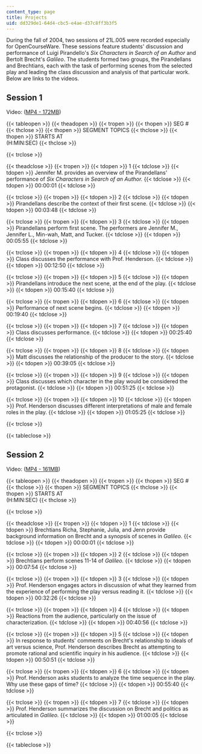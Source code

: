 ```yaml
---
content_type: page
title: Projects
uid: dd329de1-64d4-cbc5-e4ae-d37c8ff3b3f5
---
```


During the fall of 2004, two sessions of 21L.005 were recorded especially for OpenCourseWare. These sessions feature students' discussion and performance of Luigi Pirandello's _Six Characters in Search of an Author_ and Bertolt Brecht's _Galileo_. The students formed two groups, the Pirandellans and Brechtians, each with the task of performing scenes from the selected play and leading the class discussion and analysis of that particular work. Below are links to the videos.

Session 1
---------

Video: ([MP4 - 172MB](https://archive.org/download/MIT21L.005F04/ocw-21l.005-15nov2004-220k.mp4))

{{< tableopen >}}
{{< theadopen >}}
{{< tropen >}}
{{< thopen >}}
SEG #
{{< thclose >}}
{{< thopen >}}
SEGMENT TOPICS
{{< thclose >}}
{{< thopen >}}
STARTS AT  
(H:MIN:SEC)
{{< thclose >}}

{{< trclose >}}

{{< theadclose >}}
{{< tropen >}}
{{< tdopen >}}
1
{{< tdclose >}}
{{< tdopen >}}
Jennifer M. provides an overview of the Pirandellans' performance of _Six Characters in Search of an Author._
{{< tdclose >}}
{{< tdopen >}}
00:00:01
{{< tdclose >}}

{{< trclose >}}
{{< tropen >}}
{{< tdopen >}}
2
{{< tdclose >}}
{{< tdopen >}}
Pirandellans describe the context of their first scene.
{{< tdclose >}}
{{< tdopen >}}
00:03:48
{{< tdclose >}}

{{< trclose >}}
{{< tropen >}}
{{< tdopen >}}
3
{{< tdclose >}}
{{< tdopen >}}
Pirandellans perform first scene. The performers are Jennifer M., Jennifer L., Min-wah, Matt, and Tucker.
{{< tdclose >}}
{{< tdopen >}}
00:05:55
{{< tdclose >}}

{{< trclose >}}
{{< tropen >}}
{{< tdopen >}}
4
{{< tdclose >}}
{{< tdopen >}}
Class discusses the performance with Prof. Henderson.
{{< tdclose >}}
{{< tdopen >}}
00:12:50
{{< tdclose >}}

{{< trclose >}}
{{< tropen >}}
{{< tdopen >}}
5
{{< tdclose >}}
{{< tdopen >}}
Pirandellans introduce the next scene, at the end of the play.
{{< tdclose >}}
{{< tdopen >}}
00:15:40
{{< tdclose >}}

{{< trclose >}}
{{< tropen >}}
{{< tdopen >}}
6
{{< tdclose >}}
{{< tdopen >}}
Performance of next scene begins.
{{< tdclose >}}
{{< tdopen >}}
00:19:40
{{< tdclose >}}

{{< trclose >}}
{{< tropen >}}
{{< tdopen >}}
7
{{< tdclose >}}
{{< tdopen >}}
Class discusses performance.
{{< tdclose >}}
{{< tdopen >}}
00:25:40
{{< tdclose >}}

{{< trclose >}}
{{< tropen >}}
{{< tdopen >}}
8
{{< tdclose >}}
{{< tdopen >}}
Matt discusses the relationship of the producer to the story.
{{< tdclose >}}
{{< tdopen >}}
00:39:05
{{< tdclose >}}

{{< trclose >}}
{{< tropen >}}
{{< tdopen >}}
9
{{< tdclose >}}
{{< tdopen >}}
Class discusses which character in the play would be considered the protagonist.
{{< tdclose >}}
{{< tdopen >}}
00:51:25
{{< tdclose >}}

{{< trclose >}}
{{< tropen >}}
{{< tdopen >}}
10
{{< tdclose >}}
{{< tdopen >}}
Prof. Henderson discusses different interpretations of male and female roles in the play.
{{< tdclose >}}
{{< tdopen >}}
01:05:25
{{< tdclose >}}

{{< trclose >}}

{{< tableclose >}}

Session 2
---------

Video: ([MP4 - 161MB](https://archive.org/download/MIT21L.005F04/ocw-21l.005-22nov2004-220k.mp4))

{{< tableopen >}}
{{< theadopen >}}
{{< tropen >}}
{{< thopen >}}
SEG #
{{< thclose >}}
{{< thopen >}}
SEGMENT TOPICS
{{< thclose >}}
{{< thopen >}}
STARTS AT  
(H:MIN:SEC)
{{< thclose >}}

{{< trclose >}}

{{< theadclose >}}
{{< tropen >}}
{{< tdopen >}}
1
{{< tdclose >}}
{{< tdopen >}}
Brechtians Richa, Stephanie, Julia, and Jenn provide background information on Brecht and a synopsis of scenes in _Galileo._
{{< tdclose >}}
{{< tdopen >}}
00:00:01
{{< tdclose >}}

{{< trclose >}}
{{< tropen >}}
{{< tdopen >}}
2
{{< tdclose >}}
{{< tdopen >}}
Brechtians perform scenes 11-14 of _Galileo._
{{< tdclose >}}
{{< tdopen >}}
00:07:54
{{< tdclose >}}

{{< trclose >}}
{{< tropen >}}
{{< tdopen >}}
3
{{< tdclose >}}
{{< tdopen >}}
Prof. Henderson engages actors in discussion of what they learned from the experience of performing the play versus reading it.
{{< tdclose >}}
{{< tdopen >}}
00:32:26
{{< tdclose >}}

{{< trclose >}}
{{< tropen >}}
{{< tdopen >}}
4
{{< tdclose >}}
{{< tdopen >}}
Reactions from the audience, particularly on the issue of characterization.
{{< tdclose >}}
{{< tdopen >}}
00:40:56
{{< tdclose >}}

{{< trclose >}}
{{< tropen >}}
{{< tdopen >}}
5
{{< tdclose >}}
{{< tdopen >}}
In response to students' comments on Brecht's relationship to ideals of art versus science, Prof. Henderson describes Brecht as attempting to promote rational and scientific inquiry in his audience.
{{< tdclose >}}
{{< tdopen >}}
00:50:51
{{< tdclose >}}

{{< trclose >}}
{{< tropen >}}
{{< tdopen >}}
6
{{< tdclose >}}
{{< tdopen >}}
Prof. Henderson asks students to analyze the time sequence in the play. Why use these gaps of time?
{{< tdclose >}}
{{< tdopen >}}
00:55:40
{{< tdclose >}}

{{< trclose >}}
{{< tropen >}}
{{< tdopen >}}
7
{{< tdclose >}}
{{< tdopen >}}
Prof. Henderson summarizes the discussion on Brecht and politics as articulated in _Galileo._
{{< tdclose >}}
{{< tdopen >}}
01:00:05
{{< tdclose >}}

{{< trclose >}}

{{< tableclose >}}